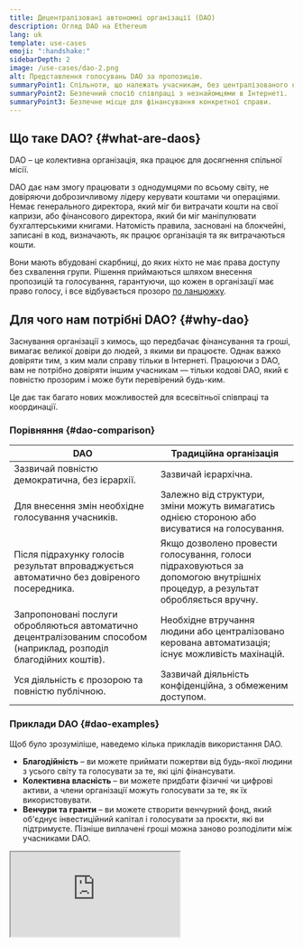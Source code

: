```yaml
---
title: Децентралізовані автономні організації (DAO)
description: Огляд DAO на Ethereum
lang: uk
template: use-cases
emoji: ":handshake:"
sidebarDepth: 2
image: /use-cases/dao-2.png
alt: Представлення голосувань DAO за пропозицію.
summaryPoint1: Спільноти, що належать учасникам, без централізованого керування.
summaryPoint2: Безпечний спосіб співпраці з незнайомцями в Інтернеті.
summaryPoint3: Безпечне місце для фінансування конкретної справи.
---
```


## Що таке DAO? {#what-are-daos}

DAO – це колективна організація, яка працює для досягнення спільної місії.

DAO дає нам змогу працювати з однодумцями по всьому світу, не довіряючи доброзичливому лідеру керувати коштами чи операціями. Немає генерального директора, який міг би витрачати кошти на свої капризи, або фінансового директора, який би міг маніпулювати бухгалтерськими книгами. Натомість правила, засновані на блокчейні, записані в код, визначають, як працює організація та як витрачаються кошти.

Вони мають вбудовані скарбниці, до яких ніхто не має права доступу без схвалення групи. Рішення приймаються шляхом внесення пропозицій та голосування, гарантуючи, що кожен в організації має право голосу, і все відбувається прозоро [по ланцюжку](/glossary/#on-chain).

## Для чого нам потрібні DAO? {#why-dao}

Заснування організації з кимось, що передбачає фінансування та гроші, вимагає великої довіри до людей, з якими ви працюєте. Однак важко довіряти тим, з ким мали справу тільки в Інтернеті. Працюючи з DAO, вам не потрібно довіряти іншим учасникам — тільки кодові DAO, який є повністю прозорим і може бути перевірений будь-ким.

Це дає так багато нових можливостей для всесвітньої співпраці та координації.

### Порівняння {#dao-comparison}

| DAO                                                                                                                 | Традиційна організація                                                                                                        |
| ------------------------------------------------------------------------------------------------------------------- | ----------------------------------------------------------------------------------------------------------------------------- |
| Зазвичай повністю демократична, без ієрархії.                                                                       | Зазвичай ієрархічна.                                                                                                          |
| Для внесення змін необхідне голосування учасників.                                                                  | Залежно від структури, зміни можуть вимагатись однією стороною або висуватися на голосування.                                 |
| Після підрахунку голосів результат впроваджується автоматично без довіреного посередника.                           | Якщо дозволено провести голосування, голоси підраховуються за допомогою внутрішніх процедур, а результат обробляється вручну. |
| Запропоновані послуги обробляються автоматично децентралізованим способом (наприклад, розподіл благодійних коштів). | Необхідне втручання людини або централізовано керована автоматизація; існує можливість махінацій.                             |
| Уся діяльність є прозорою та повністю публічною.                                                                    | Зазвичай діяльність конфіденційна, з обмеженим доступом.                                                                      |

### Приклади DAO {#dao-examples}

Щоб було зрозуміліше, наведемо кілька прикладів використання DAO.

- **Благодійність** – ви можете приймати пожертви від будь-якої людини з усього світу та голосувати за те, які цілі фінансувати.
- **Колективна власність** – ви можете придбати фізичні чи цифрові активи, а члени організації можуть голосувати за те, як їх використовувати.
- **Венчури та гранти** – ви можете створити венчурний фонд, який об'єднує інвестиційний капітал і голосувати за проєкти, які ви підтримуєте. Пізніше виплачені гроші можна заново розподілити між учасниками DAO.

<iframe src="https://embed.ted.com/talks/lang/en/scott_fitsimones_could_a_dao_build_the_next_great_city" ></p>

<h2 id="how-daos-work" spaces-before="0">
  Як працює DAO?
</h2>

<p spaces-before="0">
  Основою DAO є <a href="/glossary/#smart-contract">смартконтракт</a>, який визначає правила організації та зберігає скарбницю групи. Щойно контракт буде запущено на Ethereum, ніхто не зможе змінити правила без голосування. Якщо хтось спробує зробити дію, на яку не поширюються правила та логіка коду, він зазнає невдачі. Оскільки скарбниця також визначається смартконтрактом, ніхто не зможе витрачати гроші без схвалення групи. Це означає, що DAO не потребує центрального органу влади. Натомість група приймає рішення колективно, а виплати автоматично авторизуються, коли відбувається голосування.
</p>

<p spaces-before="0">
  Це можливо, тому що після запуску на Ethereum смартконтракти отримують захист від злому. Ви не можете непомітно відредагувати код (правила DAO), тому що все перебуває в публічному доступі.
</p>

<h2 id="ethereum-and-daos" spaces-before="0">
  Ethereum і DAO
</h2>

<p spaces-before="0">
  Ethereum є ідеальним фундаментом для DAO з таких причин:
</p>

<ul>
  <li>
    Власний консенсус Ethereum є децентралізованим і усталеним достатньо, щоб організації могли довіряти мережі.
  </li>
  <li>
    Код розумного контракту неможливо змінити після його запуску. Це не під силу навіть його власникам. Це дає змогу DAO працювати згідно з початковими запрограмованими правилами.
  </li>
  <li>
    Розумні контракти можуть надсилати й отримувати кошти. Без цього вам знадобиться довірений посередник для керування коштами групи.
  </li>
  <li>
    Спільнота Ethereum виявилася більш схильною до співпраці, ніж конкуренції, що дає змогу швидко розвивати передові практики та системи підтримки.
  </li>
</ul>

<h2 id="dao-governance" spaces-before="0">
  Управління DAO
</h2>

<p spaces-before="0">
  Управління DAO має багато аспектів, як-от принципи, за якими працюють голосування та пропозиції.
</p>

<h3 id="governance-delegation" spaces-before="0">
  Делегування
</h3>

<p spaces-before="0">
  Делегування схоже на DAO-версію представницької демократії. Власники токенів делегують голоси користувачам, які призначають себе й зобов’язуються керувати протоколом і бути в курсі.
</p>

<h4 id="governance-example" spaces-before="0">
  Відомий приклад
</h4>

<p spaces-before="0">
  <a href="https://claim.ens.domains/delegate-ranking">ENS</a> – власники ENS можуть делегувати свої голоси залученим членам спільноти, які представлятимуть їхні інтереси.
</p>

<h3 id="governance-example" spaces-before="0">
  Автоматичне керування транзакціями
</h3>

<p spaces-before="0">
  У багатьох DAO транзакції виконуватимуться автоматично, якщо кворум членів проголосує «за».
</p>

<h4 id="governance-example" spaces-before="0">
  Відомий приклад
</h4>

<p spaces-before="0">
  <a href="https://nouns.wtf">Nouns</a> – у Nouns DAO транзакція автоматично виконується, якщо зібрано кворум голосів і більшість проголосувала «за», якщо на неї не накладено вето засновників.
</p>

<h3 id="governance-example" spaces-before="0">
  Управління за мультипідписом
</h3>

<p spaces-before="0">
  У той час як DAO можуть налічувати тисячі членів з правом голосу, кошти можуть зберігатися в <a href="/glossary/#wallet">гаманці</a>, яким користуються 5–20 активних членів спільноти, яким довіряють і які, як правило, мають докси (публічні ідентифікатори, відомі спільноті). Після голосування підписанти <a href="/glossary/#multisig">multisig</a> виконують волю спільноти.
</p>

<h2 id="dao-laws" spaces-before="0">
  Закони DAO
</h2>

<p spaces-before="0">
  У 1977 році в штаті Вайомінг винайшли товариство з обмеженою відповідальністю (LLC), яке захищає підприємців і обмежує їхню відповідальність. Зовсім недавно вони запровадили закон про DAO, який встановлює правовий статус для DAO. Зараз у Вайомінгу, Вермонті та на Віргінських островах у тій чи іншій формі діють закони DAO.
</p>

<h3 id="law-example" spaces-before="0">
  Відомий приклад
</h3>

<p spaces-before="0">
  <a href="https://citydao.io">CityDAO</a> – CityDAO використовував закон штату Вайомінг DAO, щоб купити 40 акрів землі поблизу національного парку Єллоустоун.
</p>

<h2 id="dao-membership" spaces-before="0">
  Членство в DAO
</h2>

<p spaces-before="0">
  Існують різні моделі членства в DAO. Членство може визначати, як працює голосування та інші ключові частини DAO.
</p>

<h3 id="token-based-membership" spaces-before="0">
  Членство на основі токенів
</h3>

<p spaces-before="0">
  Зазвичай мається на увазі членство, повністю <a href="/glossary/#permissionless">вільне від дозволів</a>, залежно від використовуваного токена. Здебільшого цими токенами управління можна безперешкодно торгувати на <a href="/glossary/#dex">децентралізованій біржі</a>. Інші потрібно заробити за допомогою забезпечення ліквідності або інших «доказів роботи». У будь-якому разі просте володіння токеном дає доступ до голосування.
</p>

<p spaces-before="0">
  <em x-id="4">Зазвичай використовується для керування широкими децентралізованими протоколами та/або власне токенами.</em>
</p>

<h4 id="token-example" spaces-before="0">
  Відомий приклад
</h4>

<p spaces-before="0">
  <a href="https://makerdao.com">MakerDAO</a> – токен MakerDAO MKR широко доступний на децентралізованих біржах, і будь-хто може придбати право голосу щодо майбутніх протоколів Maker.
</p>

<h3 id="share-based-membership" spaces-before="0">
  Членство на основі частки
</h3>

<p spaces-before="0">
  DAO з членством на основі частки більш орієнтовані на надання дозволів, але все одно досить відкриті. Будь-який потенційний учасник може подати пропозицію приєднатися до DAO, зазвичай пропонуючи зробити внесок певної вартості у вигляді токенів або роботи. Частки надають право безпосереднього голосування та власності. Учасники можуть вийти в будь-який час зі своєю пропорційною часткою скарбниці.
</p>

<p spaces-before="0">
  <em x-id="4">Зазичай використовується для більш тісних, орієнтованих на людину організацій, як-от благодійні установи, робочі колективи й інвестиційні клуби. Крім того, є можливість керування протоколами й токенами.</em>
</p>

<h4 id="share-example" spaces-before="0">
  Відомий приклад
</h4>

<p spaces-before="0">
  <a href="http://molochdao.com/">MolochDAO</a> – MolochDAO фокусується на фінансуванні проектів Ethereum. Для цього необхідна пропозиція про членство, щоб група могла оцінити, чи маєте ви необхідні знання та капітал для прийняття обґрунтованих рішень щодо потенційних одержувачів грантів. Неможливо просто придбати доступ до DAO на відкритому ринку.
</p>

<h3 id="reputation-based-membership" spaces-before="0">
  Членство на основі репутації
</h3>

<p spaces-before="0">
  Репутація є доказом участі й надає право голосу в DAO. На відміну від членства на основі токенів або частки, DAO з членством на основі репутації не передають учасникам право власності. Репутацію не можна купити, передати чи делегувати. Учасники DAO повинні заробляти репутацію завдяки участі. Голосування в межах ланцюга не потребує дозволів, і потенційні учасники можуть вільно подавати пропозиції приєднатися до DAO та вимагати отримання репутації й токенів як винагороду в обмін на свій внесок.
</p>

<p spaces-before="0">
  <em x-id="4">Зазвичай використовується для децентралізованої розробки та управління протоколами та <a href="/glossary/#dapp">dapps</a>, але також добре підходить для різноманітних організацій: благодійних організацій, трудових колективів, інвестиційних клубів тощо.</em>
</p>

<h4 id="reputation-example" spaces-before="0">
  Відомий приклад
</h4>

<p spaces-before="0">
  <a href="https://DXdao.eth.link">DXdao</a>. DXdao — це глобальний незалежний колектив спеціалістів, які з 2019 року займаються створенням децентралізованих протоколів і програм, а також керуванням ними. Він використовує управління на основі репутації та <a href="/glossary/#holographic-consensus">голографічний консенсус</a> для координації та управління фондами, а це означає, що ніхто не може купити свій шлях до впливу на його майбутнє.
</p>

<h2 id="join-start-a-dao" spaces-before="0">
  Приєднання або запуск DAO
</h2>

<h3 id="join-a-dao" spaces-before="0">
  Приєднатися до DAO
</h3>

<ul>
  <li>
    <a href="/community/get-involved/#decentralized-autonomous-organizations-daos">DAO спільноти Ethereum</a>
  </li>
  <li>
    <a href="https://app.daohaus.club/explore">Список DAO від DAOHaus</a>
  </li>
  <li>
    <a href="https://www.tally.xyz">Список DAO Tally.xyz</a>
  </li>
</ul>

<h3 id="start-a-dao" spaces-before="0">
  Запуск DAO
</h3>

<ul>
  <li>
    <a href="https://app.daohaus.club/summon">Виклик DAO з DAOHaus</a>
  </li>
  <li>
    <a href="https://www.tally.xyz/add-a-dao">Запустіть Governor DAO з Tally</a>
  </li>
  <li>
    <a href="https://aragon.org/product">Створення DAO на основі Aragon</a>
  </li>
  <li>
    <a href="https://colony.io/">Запуск колонії</a>
  </li>
  <li>
    <a href="https://alchemy.daostack.io/daos/create">Створіть DAO з голографічним консенсусом DAOstack</a>
  </li>
</ul>

<h2 id="further-reading" spaces-before="0">
  Додаткові ресурси
</h2>

<h3 id="dao-articles" spaces-before="0">
  Статті про DAO
</h3>

<ul>
  <li>
    <a href="https://aragon.org/dao">Що таке DAO?</a> — <a href="https://aragon.org/">Aragon</a>
  </li>
  <li>
    <a href="https://wiki.metagame.wtf/docs/great-houses/house-of-daos">Будинок DAO</a> — <a href="https://wiki.metagame.wtf/">Metagame</a>
  </li>
  <li>
    <a href="https://daohaus.substack.com/p/-what-is-a-dao-and-what-is-it-for">Що таке DAO та для чого вони?</a> — <a href="https://daohaus.club/">DAOhaus</a>
  </li>
  <li>
    <a href="https://daohaus.substack.com/p/four-and-a-half-steps-to-start-a">Як запустити цифрову спільноту на основі DAO</a> — <a href="https://daohaus.club/">DAOhaus</a>
  </li>
  <li>
    <a href="https://coinmarketcap.com/alexandria/article/what-is-a-dao">Що таке DAO?</a> — <a href="https://coinmarketcap.com">Coinmarketcap</a>
  </li>
  <li>
    <a href="https://medium.com/daostack/holographic-consensus-part-1-116a73ba1e1c">Що таке голографічний консенсус?</a> — <a href="https://daostack.io/">DAOstack</a>
  </li>
  <li>
    <a href="https://vitalik.eth.limo/general/2022/09/20/daos.html">DAO — не корпорація: де має значення децентралізація в автономних організаціях, Віталік</a>
  </li>
  <li>
    <a href="https://blog.ethereum.org/2014/05/06/daos-dacs-das-and-more-an-incomplete-terminology-guide">DAO, DAC, DA тощо: неповний посібник з термінології</a> - <a href="https://blog.ethereum.org">блог Ethereum</a>
  </li>
</ul>

<h3 id="videos" spaces-before="0">
  Videos
</h3>

<ul>
  <li>
    <a href="https://youtu.be/KHm0uUPqmVE">Що таке DAO в криптовалюті?</a>
  </li>
  <li>
    <a href="https://www.ted.com/talks/scott_fitsimones_could_a_dao_build_the_next_great_city">Чи може DAO побудувати місто?</a> – <a href="https://www.ted.com/">TED</a>
  </li>
</ul>
